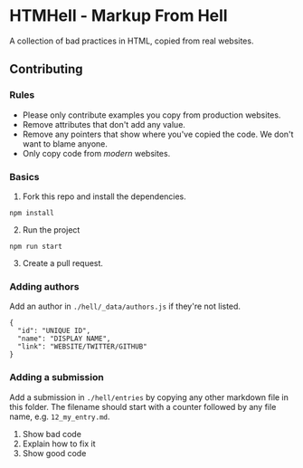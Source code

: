 # HTMHell - Markup From Hell

A collection of bad practices in HTML, copied from real websites.
## Contributing

### Rules

* Please only contribute examples you copy from production websites.  
* Remove attributes that don't add any value.
* Remove any pointers that show where you've copied the code. We don't want to blame anyone.
* Only copy code from *modern* websites.

### Basics

1. Fork this repo and install the dependencies.
  ```
  npm install
  ```

2. Run the project
  ```
  npm run start
  ```

3. Create a pull request.


### Adding authors

Add an author in `./hell/_data/authors.js` if they're not listed.

```
{
  "id": "UNIQUE ID",
  "name": "DISPLAY NAME",
  "link": "WEBSITE/TWITTER/GITHUB"
}
```

### Adding a submission

Add a submission in `./hell/entries` by copying any other markdown file in this folder. The filename should start with a counter followed by any file name, e.g. `12_my_entry.md`.

1. Show bad code
2. Explain how to fix it
3. Show good code
